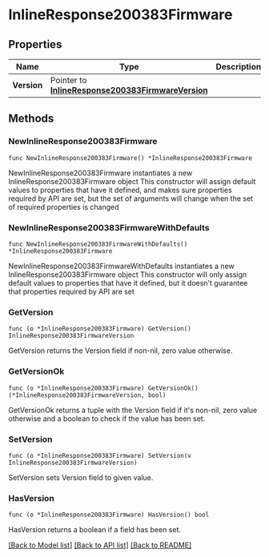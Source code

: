 # InlineResponse200383Firmware

## Properties

Name | Type | Description | Notes
------------ | ------------- | ------------- | -------------
**Version** | Pointer to [**InlineResponse200383FirmwareVersion**](InlineResponse200383FirmwareVersion.md) |  | [optional] 

## Methods

### NewInlineResponse200383Firmware

`func NewInlineResponse200383Firmware() *InlineResponse200383Firmware`

NewInlineResponse200383Firmware instantiates a new InlineResponse200383Firmware object
This constructor will assign default values to properties that have it defined,
and makes sure properties required by API are set, but the set of arguments
will change when the set of required properties is changed

### NewInlineResponse200383FirmwareWithDefaults

`func NewInlineResponse200383FirmwareWithDefaults() *InlineResponse200383Firmware`

NewInlineResponse200383FirmwareWithDefaults instantiates a new InlineResponse200383Firmware object
This constructor will only assign default values to properties that have it defined,
but it doesn't guarantee that properties required by API are set

### GetVersion

`func (o *InlineResponse200383Firmware) GetVersion() InlineResponse200383FirmwareVersion`

GetVersion returns the Version field if non-nil, zero value otherwise.

### GetVersionOk

`func (o *InlineResponse200383Firmware) GetVersionOk() (*InlineResponse200383FirmwareVersion, bool)`

GetVersionOk returns a tuple with the Version field if it's non-nil, zero value otherwise
and a boolean to check if the value has been set.

### SetVersion

`func (o *InlineResponse200383Firmware) SetVersion(v InlineResponse200383FirmwareVersion)`

SetVersion sets Version field to given value.

### HasVersion

`func (o *InlineResponse200383Firmware) HasVersion() bool`

HasVersion returns a boolean if a field has been set.


[[Back to Model list]](../README.md#documentation-for-models) [[Back to API list]](../README.md#documentation-for-api-endpoints) [[Back to README]](../README.md)


